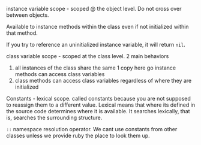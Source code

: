 instance variable scope - scoped @ the object level. Do not cross over between objects. 

Available to instance methods within the class even if not initialized within that method. 

If you try to reference an uninitialized instance variable, it will return `nil`. 


class variable scope - scoped at the class level.  2 main behaviors
1) all instances of the class share the same 1 copy here go instance methods can access class variables
2) class methods can access class variables regardless of where
they are initialized 

Constants - lexical scope. called constants because you are not supposed to reassign them to a different value. Lexical means that where its defined in the source code determines where it is available. It searches lexically, that is, searches the surrounding structure.

`::` namespace resolution operator. We cant use constants from other classes unless we provide ruby the place to look them up. 


